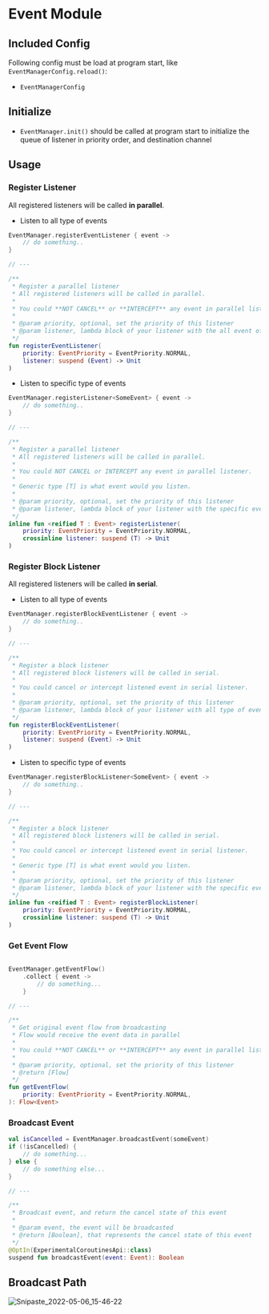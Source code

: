 # Event Module

## Included Config

Following config must be load at program start, like `EventManagerConfig.reload()`:

- `EventManagerConfig`

## Initialize

- `EventManager.init()` should be called at program start to initialize the queue of listener in priority order, and destination channel

## Usage

### Register Listener

All registered listeners will be called **in parallel**.

- Listen to all type of events 

```kotlin
EventManager.registerEventListener { event ->
    // do something..
}

// ---

/**
 * Register a parallel listener
 * All registered listeners will be called in parallel.
 *
 * You could **NOT CANCEL** or **INTERCEPT** any event in parallel listener.
 *
 * @param priority, optional, set the priority of this listener
 * @param listener, lambda block of your listener with the all event of parameter
 */
fun registerEventListener(
    priority: EventPriority = EventPriority.NORMAL,
    listener: suspend (Event) -> Unit
)
```

- Listen to specific type of events

```kotlin
EventManager.registerListener<SomeEvent> { event ->
    // do something..
}

// ---

/**
 * Register a parallel listener
 * All registered listeners will be called in parallel.
 *
 * You could NOT CANCEL or INTERCEPT any event in parallel listener.
 *
 * Generic type [T] is what event would you listen.
 *
 * @param priority, optional, set the priority of this listener
 * @param listener, lambda block of your listener with the specific event of parameter
 */
inline fun <reified T : Event> registerListener(
    priority: EventPriority = EventPriority.NORMAL,
    crossinline listener: suspend (T) -> Unit
)
```

### Register Block Listener

All registered listeners will be called **in serial**.

- Listen to all type of events

```kotlin
EventManager.registerBlockEventListener { event ->
    // do something..
}

// ---

/**
 * Register a block listener
 * All registered block listeners will be called in serial.
 *
 * You could cancel or intercept listened event in serial listener.
 *
 * @param priority, optional, set the priority of this listener
 * @param listener, lambda block of your listener with all type of event of parameter
 */
fun registerBlockEventListener(
    priority: EventPriority = EventPriority.NORMAL,
    listener: suspend (Event) -> Unit
)
```

- Listen to specific type of events

```kotlin
EventManager.registerBlockListener<SomeEvent> { event ->
    // do something..
}

// ---

/**
 * Register a block listener
 * All registered block listeners will be called in serial.
 *
 * You could cancel or intercept listened event in serial listener.
 *
 * Generic type [T] is what event would you listen.
 *
 * @param priority, optional, set the priority of this listener
 * @param listener, lambda block of your listener with the specific event of parameter
 */
inline fun <reified T : Event> registerBlockListener(
    priority: EventPriority = EventPriority.NORMAL,
    crossinline listener: suspend (T) -> Unit
)
```

### Get Event Flow

```kotlin

EventManager.getEventFlow()
    .collect { event -> 
        // do something...
    }

// ---

/**
 * Get original event flow from broadcasting
 * Flow would receive the event data in parallel
 *
 * You could **NOT CANCEL** or **INTERCEPT** any event in parallel listener.
 *
 * @param priority, optional, set the priority of this listener
 * @return [Flow]
 */
fun getEventFlow(
    priority: EventPriority = EventPriority.NORMAL,
): Flow<Event>
```

### Broadcast Event

```kotlin
val isCancelled = EventManager.broadcastEvent(someEvent)
if (!isCancelled) {
    // do something...
} else {
    // do something else...
}

// ---

/**
 * Broadcast event, and return the cancel state of this event
 *
 * @param event, the event will be broadcasted
 * @return [Boolean], that represents the cancel state of this event
 */
@OptIn(ExperimentalCoroutinesApi::class)
suspend fun broadcastEvent(event: Event): Boolean
```

## Broadcast Path

![Snipaste_2022-05-06_15-46-22](https://user-images.githubusercontent.com/25319400/167162147-a9302a06-8aa6-4d60-a568-147dcb9c7586.png)

